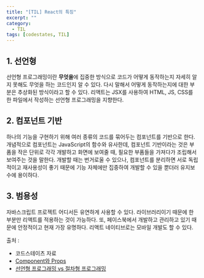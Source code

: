 ```yaml
---
title: "[TIL] React의 특징"
excerpt: ""
category:
  - TIL
tags: [codestates, TIL]
---
```


## 1. 선언형

선언형 프로그래밍이란 **무엇을**에 집중한 방식으로 코드가 어떻게 동작하는지 자세히 알지 못해도 무엇을 하는 코드인지 알 수 있다. 다시 말해서 어떻게 동작하는지에 대한 부분은 추상화된 방식이라고 할 수 있다. 리액트는 JSX를 사용하여 HTML, JS, CSS를 한 파일에서 작성하는 선언형 프로그래밍을 지향한다.

## 2. 컴포넌트 기반

하나의 기능을 구현하기 위해 여러 종류의 코드를 묶어두는 컴포넌트를 기반으로 한다. 개념적으로 컴포넌트는 JavaScript의 함수와 유사한데, 컴포넌트 기반이라는 것은 부품을 작은 단위로 각각 개발하고 화면에 보여줄 때, 필요한 부품들을 가져다가 조립해서 보여주는 것을 말한다.
개발할 때는 번거로울 수 있으나, 컴포넌트를 분리하면 서로 독립적이고 재사용성이 좋기 때문에 기능 자체에만 집중하여 개발할 수 있을 뿐더러 유지보수에 용이하다.

## 3. 범용성

자바스크립트 프로젝트 어디서든 유연하게 사용할 수 있다. 라이브러리이기 때문에 한 부분만 리액트를 적용하는 것이 가능하다.
또, 페이스북에서 개발하고 관리하고 있기 때문에 안정적이고 현재 가장 유명하다. 리액트 네이티브로는 모바일 개발도 할 수 있다.

출처 :

- 코드스테이츠 자료
- [Component와 Props](https://ko.reactjs.org/docs/components-and-props.html)
- [선언형 프로그래밍 vs 절차형 프로그래밍](https://kimdoyeonn.github.io/til/day16-1/)
